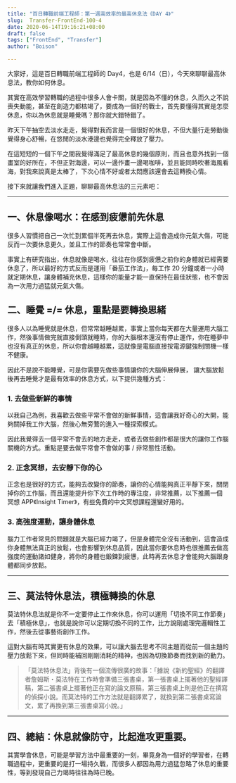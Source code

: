```yaml
---
title: "百日轉職前端工程師：第一週高效率的最高休息法《DAY 4》"
slug:  Transfer-FrontEnd-100-4
date: 2020-06-14T19:16:21+08:00
draft: false
tags: ["FrontEnd", "Transfer"]
author: "Boison"

---
```


大家好，這是百日轉職前端工程師的 Day4，也是 6/14（日），今天來聊聊最高休息法，教你如何休息。

其實在高效學習轉職的過程中很多人會卡關，就是因為不懂的休息，久而久之不說喪失動能，甚至在創造力都枯竭了，要成為一個好的戰士，首先要懂得其實是怎麼休息，你以為休息就是睡覺嗎？那你就大錯特錯了。

昨天下午抽空去淡水走走，覺得對我而言是一個很好的休息，不但大量行走勞動後覺得身心舒暢，在悠閒的淡水港邊也覺得完全釋放了壓力。

在這短短的一個下午之間我覺得滿足了最高休息的幾個原則，而且也意外找到一個畫室的好所在，不但正對海邊，可以一邊作畫一邊喝咖啡，並且能同時吹著海風看海，對我來說真是太棒了，下次心情不好或者太悶應該還會去這轉換心情。

接下來就讓我們進入正題，聊聊最高休息法的三元素吧：

---

## 一、休息像喝水：在感到疲憊前先休息

很多人習慣把自己一次忙到累個半死再去休息，實際上這會造成你元氣大傷，可能反而一次要休息更久，並且工作的節奏也常常會中斷。

事實上有研究指出，休息就像是喝水，往往在你感到疲憊之前你的身體就已經需要休息了，所以最好的方式反而是運用「番茄工作法」，每工作 20 分鐘或者一小時就定期休息，讓身體補充休息，這樣你的能量才能一直保持在最佳狀態，也不會因為一次用力過猛就元氣大傷。

## 二、睡覺 =/= 休息，重點是要轉換思緒

很多人以為睡覺就是休息，但常常越睡越累，事實上當你每天都在大量運用大腦工作，然後事情做完就直接倒頭就睡時，你的大腦根本還沒有停止運作，你在睡夢中也沒有真正的休息，所以你會越睡越累，這就像是電腦直接按電源鍵強制關機一樣不健康。

因此不是說不能睡覺，可是你需要先做些事情讓你的大腦伸展伸展， 讓大腦放鬆後再去睡覺才是最有效率的休息方式，以下提供幾種方式：

### 1. 去做些新鮮的事情

以我自己為例，我喜歡去做些平常不會做的新鮮事情，這會讓我好奇心的大開，能夠關掉我工作大腦，然後心無旁鶩的進入一種探索模式。

因此我覺得去一個平常不會去的地方走走，或者去做些創作都是很大的讓你工作腦關機的方式。重點是要去做平常會不會做的事 / 非常態性活動。

### 2. 正念冥想，去安靜下你的心

正念也是很好的方式，能夠去改變你的節奏，讓你的心情能夠真正平靜下來，關閉掉你的工作腦，而且還能提升你下次工作時的專注度，非常推薦，以下推薦一個 冥想 APP《Insight Timer》，有些免費的中文冥想課程還蠻好用的。

### 3. 高強度運動，讓身體休息

腦力工作者常見的問題就是大腦已經力竭了，但是身體完全沒有活動到，這會造成你身體無法真正的放鬆，也會影響到休息品質，因此當你要休息時也很推薦去做高強度的運動諸如健身，將你的身體也鍛鍊到疲憊，此時再去休息才會能夠大腦跟身體都同步放鬆。

---

## 三、莫法特休息法，積極轉換的休息

莫法特休息法就是你不一定要停止工作來休息，你可以運用「切換不同工作節奏」去「積極休息」，也就是說你可以定期切換不同的工作，比方說剛處理完邏輯性工作，然後去從事藝術創作工作。

這對大腦有時其實更有休息的效果，可以讓大腦去思考不同主題而從前一個主題的壓力放鬆下來，但同時能補回剛剛消耗的精神，也因為切換節奏而找到新的動力。

> 「莫法特休息法」背後有一個流傳很廣的故事：「據說《新約聖經》的翻譯者詹姆斯・莫法特在工作時會準備三張書桌，第一張書桌上擺著他的聖經譯稿，第二張書桌上擺著他正在寫的論文原稿，第三張書桌上則是他正在撰寫的偵探小說。而莫法特的工作方法就是翻譯累了，就換到第二張書桌寫論文，累了再換到第三張書桌寫小說。」

---

## 四、總結：休息就像防守，比起進攻更重要。

其實學會休息，可能是學習方法中最重要的一刻，畢竟身為一個好的學習者，在轉職過程中，更重要的是打一場持久戰，而很多人都因為用力過猛忽略了休息的重要性，等到發現自己力竭時往往為時已晚。
